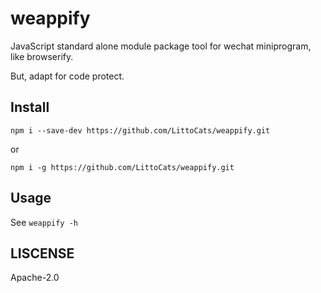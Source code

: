 # weappify

JavaScript standard alone module package tool for wechat miniprogram, like browserify.

But, adapt for code protect.

## Install

```
npm i --save-dev https://github.com/LittoCats/weappify.git
```

or 

```
npm i -g https://github.com/LittoCats/weappify.git
```

## Usage

See `weappify -h`

## LISCENSE

Apache-2.0
